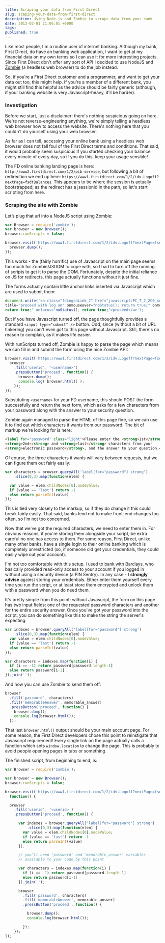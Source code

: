 ```yaml
---
title: Scraping your data from First Direct
slug: scaping-your-data-from-first-direct
description: Using Node.js and Zombie to scrape data from your bank
date: 2012-02-01 21:06:01 +0000
tags:
published: true
---
```


Like most people, I'm a routine user of internet banking. Although my bank, First Direct, do have an banking web application, I want to get at my financial data on my own terms so I can use it for more interesting projects. Since First Direct don't offer any sort of API I decided to use NodeJS and <a href='http://zombie.labnotes.org/'>Zombie</a> (a headless web browser) to do the job instead.

So, if you're a First Direct customer and a programmer, and want to get your data out too, this might help. If you're a member of a different bank, you might still find this helpful as the advice should be fairly generic (although, if your banking website is very Javascript-heavy, it'll be harder).

<!-- more -->

### Investigation

Before we start, just a disclaimer: there's nothing suspicious going on here. We're not reverse-engineering anything, we're simply telling a headless web browser how to access the website. There's nothing here that you couldn't do yourself using your web browser.

As far as I can tell, accessing your online bank using a headless web browser does not fall foul of the First Direct terms and conditions. That said, it would probably seem suspicious if you started checking your balance every minute of every day, so if you do this, keep your usage sensible!

The FD online banking landing page is here: `http://www2.firstdirect.com/1/2/pib-service`, but following a bit of redirection we end up here: `https://www1.firstdirect.com/1/2/idv.Logoff?nextPage=fsdtBalances`. This appears to be where the session is actually bootstrapped, as the redirect has a jsessionid in the path, so let's start scripting from here.

### Scraping the site with Zombie

Let’s plug that url into a NodeJS script using Zombie:

``` javascript
var Browser = require('zombie');
var browser = new Browser();
browser.runScripts = false;

browser.visit('https://www1.firstdirect.com/1/2/idv.Logoff?nextPage=fsdtBalances', function() {
  browser.dump();
});
```

This works - the (fairly horrific) use of Javascript on the main page seems too much for Zombie/JSDOM to cope with, so I had to turn off the running of scripts to get it to parse the DOM. Fortunately, despite the initial reliance on JS for redirects, this page actually functions without it just fine.

The forms actually contain little anchor links inserted via Javascript which are used to submit them:

``` javascript
document.write('<a class="fdLogonLink_2" href="javascript:PC_7_2_2C0_submitData()"
title="proceed with log on" onmouseover="noStatus(); return true;" onmousedown="noStatus();
return true;" onfocus="noStatus(); return true;">proceed</a>');
```

But if you have Javascript turned off, the page thoughtfully provides a standard `<input type="submit" />` button. Odd, since (without a bit of URL tinkering) you can't even *get* to this page without Javascript. Still, there's no reason to complain, as it makes life easier.

With runScripts turned off, Zombie is happy to parse the page which means we can fill in and submit the form using the nice Zombie API:

``` javascript
browser.visit('https://www1.firstdirect.com/1/2/idv.Logoff?nextPage=fsdtBalances', function() {
  browser
    .fill('userid', '<username>')
    .pressButton('proceed', function() {
      browser.dump();
      console.log( browser.html() );
    });
});
```

Substituting `<username>` for your FD username, this should POST the form successfully and return the next form, which asks for a few characters from your password along with the answer to your security question.

Zombie again managed to parse the HTML of this page fine, so we can use it to find out which characters it wants from our password. The bit of markup we're looking for is here:

``` html
<label for="password" class="light">Please enter the <strong>1st</strong>,
<strong>2nd</strong> and <strong>last</strong> characters from your
<strong>electronic password</strong>, and the answer to your question.</label>
```

Of course, the three characters it wants will vary between requests, but we can figure them out fairly easily:

``` javascript
var characters = browser.queryAll('label[for="password"] strong')
    .slice(0,3).map(function(elem) {

  var value = elem.childNodes[0].nodeValue;
  if (value == 'last') return -1
  else return parseInt(value)
});
```

This is tied very closely to the markup, so if they do change it this could break fairly easily. That said, banks tend not to make front-end changes too often, so I'm not too concerned.

Now that we've got the required characters, we need to enter them in. For obvious reasons, if you're storing them alongside your script, be extra careful no one has access to them. For some reason, First Direct, unlike many other banks, have a single login to their online banking which is completely unrestricted (so, if someone did get your credentials, they could easily wipe out your account).

I'm not too comfortable with this setup. I used to bank with Barclays, who basically provided read-only access to your account if you logged in without using a security device (a PIN Sentry). In any case - I **strongly advise** against storing your credentials. Either enter them yourself every time you run the script, or at least store them encrypted and unlock them with a password when you do need them.

It's pretty simple from this point: without Javascript, the form on this page has two input fields: one of the requested password characters and another for the entire security answer. Once you've got your password into the script, you can do something like this to make the string the server's expecting:

``` javascript
var indexes = browser.queryAll('label[for="password"] strong')
    .slice(0,3).map(function(elem) {
  var value = elem.childNodes[0].nodeValue;
  if (value == 'last') return -1
  else return parseInt(value)
});

var characters = indexes.map(function(i) {
  if (i == -1) return password[password.length-1]
  else return password[i-1]
}).join('');
```

And now you can use Zombie to send them off:

``` javascript
browser
  .fill('password', characters)
  .fill('memorableAnswer', memorable_answer)
  .pressButton('proceed', function() {
    browser.dump();
    console.log(browser.html());
  });
```

That last `browser.html()` output should be your main account page. For some reason, the First Direct developers chose this point to reinstigate that Javascript requirement! Every single link on the page actually calls a function which sets `window.location` to change the page. This is probably to avoid people opening pages in tabs or something.

The finished script, from beginning to end, is:

``` javascript
var Browser = require('zombie');

var browser = new Browser();
browser.runScripts = false;

browser.visit('https://www1.firstdirect.com/1/2/idv.Logoff?nextPage=fsdtBalances',
  function() {

  browser
    .fill('userid', '<userid>')
    .pressButton('proceed', function() {

      var indexes = browser.queryAll('label[for="password"] strong')
          .slice(0,3).map(function(elem) {
        var value = elem.childNodes[0].nodeValue;
        if (value == 'last') return -1
        else return parseInt(value)
      });

      // you'll need 'password' and 'memorable_answer' variables
      // available to your code by this point

      var characters = indexes.map(function(i) {
        if (i == -1) return password[password.length-1]
        else return password[i-1]
      }).join('');

      browser
        .fill('password', characters)
        .fill('memorableAnswer', memorable_answer)
        .pressButton('proceed', function() {

          browser.dump();
          console.log(browser.html());

        });
    });
});



